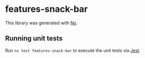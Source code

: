 # features-snack-bar

This library was generated with [Nx](https://nx.dev).

## Running unit tests

Run `nx test features-snack-bar` to execute the unit tests via [Jest](https://jestjs.io).
